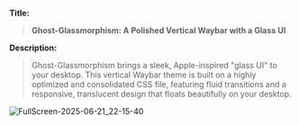 **Title:**
> **Ghost-Glassmorphism: A Polished Vertical Waybar with a Glass UI**

**Description:**
> Ghost-Glassmorphism brings a sleek, Apple-inspired "glass UI" to your desktop. This vertical Waybar theme is built on a highly optimized and consolidated CSS file, featuring fluid transitions and a responsive, translucent design that floats beautifully on your desktop.

![FullScreen-2025-06-21_22-15-40](https://github.com/user-attachments/assets/9eeeda84-f264-43f3-b5c2-05e5bcb1c67f)


